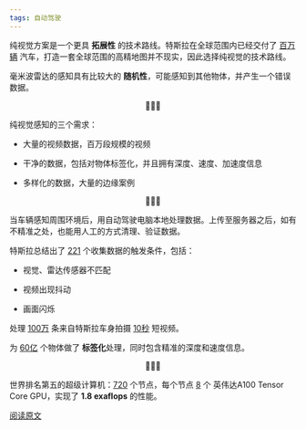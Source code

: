 ```yaml
---
tags: 自动驾驶
---
```


纯视觉方案是一个更具 **拓展性** 的技术路线。特斯拉在全球范围内已经交付了 <u>百万辆</u> 汽车，打造一套全球范围的高精地图并不现实，因此选择纯视觉的技术路线。

毫米波雷达的感知具有比较大的 **随机性**，可能感知到其他物体，并产生一个错误数据。

<center>🌻🌻🌻</center>

纯视觉感知的三个需求：

* 大量的视频数据，百万段规模的视频

* 干净的数据，包括对物体标签化，并且拥有深度、速度、加速度信息

* 多样化的数据，大量的边缘案例

<center>🌻🌻🌻</center>

当车辆感知周围环境后，用自动驾驶电脑本地处理数据。上传至服务器之后，如有不精准之处，也能用人工的方式清理、验证数据。

特斯拉总结出了 <u>221</u> 个收集数据的触发条件，包括：

* 视觉、雷达传感器不匹配

* 视频出现抖动

* 画面闪烁

处理 <u>100万</u> 条来自特斯拉车身拍摄 <u>10秒</u> 短视频。

为 <u>60亿</u> 个物体做了 **标签化**处理，同时包含精准的深度和速度信息。

<center>🌻🌻🌻</center>

世界排名第五的超级计算机：<u>720</u> 个节点，每个节点 <u>8</u> 个 英伟达A100 Tensor Core GPU，实现了 **1.8 exaflops** 的性能。



[阅读原文](https://mp.weixin.qq.com/s/2Px2O9w0Ns_zof7_dM7BbA)